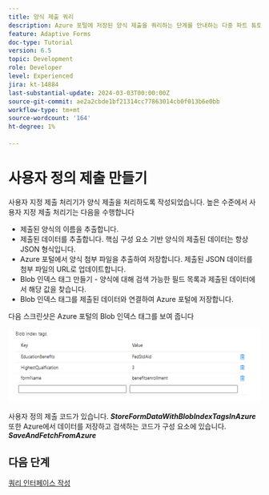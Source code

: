 ```yaml
---
title: 양식 제출 쿼리
description: Azure 포털에 저장된 양식 제출을 쿼리하는 단계를 안내하는 다중 파트 튜토리얼입니다.
feature: Adaptive Forms
doc-type: Tutorial
version: 6.5
topic: Development
role: Developer
level: Experienced
jira: kt-14884
last-substantial-update: 2024-03-03T00:00:00Z
source-git-commit: ae2a2cbde1bf21314cc77863014cb0f013b6e0bb
workflow-type: tm+mt
source-wordcount: '164'
ht-degree: 1%

---
```


# 사용자 정의 제출 만들기

사용자 지정 제출 처리기가 양식 제출을 처리하도록 작성되었습니다. 높은 수준에서 사용자 지정 제출 처리기는 다음을 수행합니다

* 제출된 양식의 이름을 추출합니다.
* 제출된 데이터를 추출합니다. 핵심 구성 요소 기반 양식의 제출된 데이터는 항상 JSON 형식입니다.
* Azure 포털에서 양식 첨부 파일을 추출하여 저장합니다. 제출된 JSON 데이터를 첨부 파일의 URL로 업데이트합니다.
* Blob 인덱스 태그 만들기 - 양식에 대해 검색 가능한 필드 목록과 제출된 데이터에서 해당 값을 찾습니다.
* Blob 인덱스 태그를 제출된 데이터와 연결하여 Azure 포털에 저장합니다.

다음 스크린샷은 Azure 포털의 Blob 인덱스 태그를 보여 줍니다

![blob-index-tags](assets/blob-index-tags.png)

사용자 정의 제출 코드가 있습니다. **_StoreFormDataWithBlobIndexTagsInAzure_** 또한 Azure에서 데이터를 저장하고 검색하는 코드가 구성 요소에 있습니다. **_SaveAndFetchFromAzure_**

## 다음 단계

[쿼리 인터페이스 작성](./part3.md)

